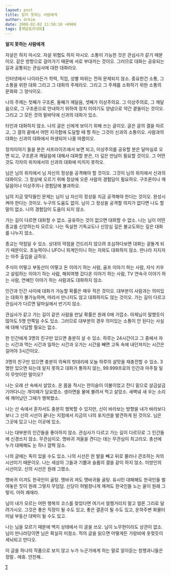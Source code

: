 ```yaml
---
layout: post
title: 알지 못하는 사람에게
author: drkim
date: 2008-02-02 11:50:10 +0900
tags: [깨달음의대화]
---
```

**알지 못하는 사람에게**

자살은 하지 마시오. 자살 위협도 하지 마시오. 소통이 가능한 것은 관심사가 같기 때문이오. 같은 방향으로 걸어가기 때문에 서로 부대끼는 것이오. 그러므로 대화는 공유되는 길과 공통되는 관심사에 대한 대화라오. 

인터넷에서 나이라든가 학력, 직업, 성별 따위는 전혀 문제되지 않소. 중요한건 소통, 그 소통을 위한 대화 그리고 그 대화의 주제라오. 그리고 그 주제를 소화하기 위한 소통의 문화와 그 양식이오.

나의 주제는 첫째가 구조론, 둘째가 깨달음, 셋째가 이상주의요. 그 이상주의로, 그 깨달음으로, 그 구조론으로 안내하기 위하여 정치 이야기도 양념으로 약간 곁들이는 것이오. 그리고 그 모든 것의 밑바닥에 신과의 대화가 있소.

타인과 대화하지 않소. 나의 글은 신에게 보이기 위해 쓰는 글이오. 글은 글의 결을 따르고, 그 결의 끝에서 어떤 지극함에 도달할 때 찡 하는 그것이 신과의 소통이오. 사람과의 대화는 신과의 대화에서 파생되어 나올 따름이오. 

정치이야기 들을 분은 서프라이즈에서 보면 되고, 이상주의를 공유할 분은 달마실로 오면 되고, 구조론과 깨달음에 대해서 대화할 분은, 더 깊은 만남이 필요할 것이오. 그 어떤 것도 각자의 위치에서의 신과의 대화에 미치지 못하오.

님은 님의 위치에서 님 자신의 정상을 공격해야 할 것이오. 그것이 님의 위치에서 신과의 대화이오. 그 정상에 오르기 위해 정상에 오른 사람의 경험담이 필요하오. 구조론이나 깨달음이나 이상주의나 경험담에 불과하오. 

님의 지금 맞닥들인 문제는 님이 님 자신의 정상을 지금 공격해야 한다는 것이오. 완성시켜야 한다는 것이오. 누구의 도움도 없이. 님이 그 정상을 공격할 의지가 없다면 나도 할 말이 없소. 나의 경험담이 도움이 되지 않소. 

가는 길이 다르면 대화할 수 없소. 공유하는 것이 없으면 대화할 수 없소. 나는 님이 어떤 종교를 신앙하는지 모르오. 나는 독실한 기독교도나 신앙심 깊은 불교도와는 깊은 대화를 나누지 않소.

종교는 약점일 수 있소. 상대의 약점을 건드리지 않으려 조심하다보면 대화는 겉돌게 되기 때문이오. 초능력이니 UFO니 외계인이니 하는 자와도 대화하지 않소. 딴나라 지지자는 아주 출입을 금하오.

주식이 어떻고 부동산이 어떻고 돈 이야기 하는 사람, 골프 이야기 하는 사람, 자식 키우고 살림하는 이야기 하는 사람, 해외여행 갔다온 이야기 하는 사람, TV 연속극 이야기 하는 사람, 연예인 이야기 하는 사람과도 대화하지 않소. 

인간과 인간 사이에 대화가 가능할 확률은 매우 적은 것이오. 대부분이 사람과는 의미있는 대화가 불가능하며, 따라서 만나지도 않고 대화하지도 않는 것이오. 가는 길이 다르고 관심사가 다르면 달마실에서 반기지 않소.

관심사가 같고 가는 길이 같은 사람을 만날 확률은 원래 0에 가깝소. 아제님이 말했듯이 많아도 5명 안쪽일 수도 있소. 그러므로 대부분의 경우 의미있는 소통이 안 된다는 사실에 대해 낙담할 필요는 없소. 

한 인간에게 3명의 친구만 있으면 충분히 살 수 있소. 하루는 24시간이고 그 중에서 자는 시간과 먹는 시간과 일하는 시간과 오가는 시간을 빼면 고독 속에 내던져지는 시간은 길어야 3시간이오.

3명의 친구만 있으면 충분히 의욕의 밧데리에 오늘 하루의 살맛을 재충전할 수 있소. 3명만 있으면 되는데 알지 못하고 대화가 통하지 않는, 99.999프로의 인간과 마주칠 일이 무엇이란 말이오? 

나는 오래 산 속에서 살았소. 온 몸을 적시는 찬이슬이 이불이었고 잔디 밑으로 살금살금 기어다니는 개미떼가 담요였소. 생라면을 물에 불려서 먹고 살았소. 새벽녘 새 우는 소리에 깨어났던 그때가 행복했소.

나는 산 속에서 혼자서도 충분히 행복할 수 있지만, 신이 바라보는 방향을 내가 바라보다 보니 그 신의 시선이 끝나는 지점에서 지금의 나의 포지션을 발견하게 된 것이오. 님은 그곳에 있고 나는 이곳에 있소. 

나는 대부분의 인간들을 좋아하지 않소. 관심사가 다르고 가는 길이 다르므로 그 인간들에 신경쓰지 않소. 무관심이오. 명바귀 겨울을 견디는 데는 무관심이 최고라오. 총선에 누가 대패해도 눈 하나 깜짝 않소.

나의 글에는 독이 있을 수도 있소. 나의 시선은 한 발을 빼고 뒤로 물러나 관조하는 자의 시선이기 때문이오. 나는 세상의 그들과 기쁨과 슬픔의 결을 같이 하지 않소. 이방인의 시선이오. 신의 시선은 원래 그랬소.

맹바귀 이겨도 한국인이 골탕. 맹바귀 져도 맹바귀들 골탕. 유시민 대패해도 한국인들 벌여놓은 짓이 원래 그렇지 무덤덤. 신당이 허벌창나게 깨져도 한국인들 노는 꼴이 원래 그렇지. 어허 쾌재라. 

님이 내가 모르는 어떤 행복의 코스를 찾았다면 여기서 얼쩡거리지 말고 얼른 그리로 달려가시오. 그것은 좋은 직장이 될 수도 있고, 좋은 결혼이 될 수도 있고, 운하주변 화물터미널 부동산 대박이 될 수도 있고.

나는 님을 모르기 때문에 백지 상태에서 이 글을 쓰오. 님이 노무현이라도 상관이 없소. 님이 딴나라당이면 님은 확실히 미쳤소. 적의 글을 읽으면 어떻게든 가랑비에 옷젖듯이 세뇌되고 만다오. 

이 글을 하나의 작품으로 보지 않고 누가 누군가에게 하는 말로 알아듣는 청맹과니들은 정말.. 에휴. 안친해..

∑